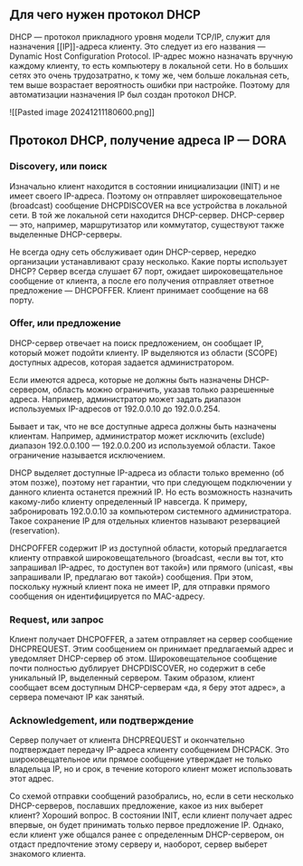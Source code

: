## Для чего нужен протокол DHCP

DHCP — протокол прикладного уровня модели TCP/IP, служит для назначения [[IP]]-адреса клиенту. Это следует из его названия — Dynamic Host Configuration Protocol. IP-адрес можно назначать вручную каждому клиенту, то есть компьютеру в локальной сети. Но в больших сетях это очень трудозатратно, к тому же, чем больше локальная сеть, тем выше возрастает вероятность ошибки при настройке. Поэтому для автоматизации назначения IP был создан протокол DHCP.

![[Pasted image 20241211180600.png]]

## Протокол DHCP, получение адреса IP — DORA

### Discovery, или поиск

Изначально клиент находится в состоянии инициализации (INIT) и не имеет своего IP-адреса. Поэтому он отправляет широковещательное (broadcast) сообщение DHCPDISCOVER на все устройства в локальной сети. В той же локальной сети находится DHCP-сервер. DHCP-сервер — это, например, маршрутизатор или коммутатор, существуют также выделенные DHCP-серверы.

Не всегда одну сеть обслуживает один DHCP-сервер, нередко организации устанавливают сразу несколько. Какие порты использует DHCP? Сервер всегда слушает 67 порт, ожидает широковещательное сообщение от клиента, а после его получения отправляет ответное предложение — DHCPOFFER. Клиент принимает сообщение на 68 порту.

### Offer, или предложение

DHCP-сервер отвечает на поиск предложением, он сообщает IP, который может подойти клиенту. IP выделяются из области (SCOPE) доступных адресов, которая задается администратором.

Если имеются адреса, которые не должны быть назначены DHCP-сервером, область можно ограничить, указав только разрешенные адреса. Например, администратор может задать диапазон используемых IP-адресов от 192.0.0.10 до 192.0.0.254.

Бывает и так, что не все доступные адреса должны быть назначены клиентам. Например, администратор может исключить (exclude) диапазон 192.0.0.100 — 192.0.0.200 из используемой области. Такое ограничение называется исключением.

DHCP выделяет доступные IP-адреса из области только временно (об этом позже), поэтому нет гарантии, что при следующем подключении у данного клиента останется прежний IP. Но есть возможность назначить какому-либо клиенту определенный IP навсегда. К примеру, забронировать 192.0.0.10 за компьютером системного администратора. Такое сохранение IP для отдельных клиентов называют резервацией (reservation).

DHCPOFFER содержит IP из доступной области, который предлагается клиенту отправкой широковещательного (broadcast, «если вы тот, кто запрашивал IP-адрес, то доступен вот такой») или прямого (unicast, «вы запрашивали IP, предлагаю вот такой») сообщения. При этом, поскольку нужный клиент пока не имеет IP, для отправки прямого сообщения он идентифицируется по MAC-адресу.

### Request, или запрос

Клиент получает DHCPOFFER, а затем отправляет на сервер сообщение DHCPREQUEST. Этим сообщением он принимает предлагаемый адрес и уведомляет DHCP-сервер об этом. Широковещательное сообщение почти полностью дублирует DHCPDISCOVER, но содержит в себе уникальный IP, выделенный сервером. Таким образом, клиент сообщает всем доступным DHCP-серверам «да, я беру этот адрес», а сервера помечают IP как занятый.

### Acknowledgement, или подтверждение

Сервер получает от клиента DHCPREQUEST и окончательно подтверждает передачу IP-адреса клиенту сообщением DHCPACK. Это широковещательное или прямое сообщение утверждает не только владельца IP, но и срок, в течение которого клиент может использовать этот адрес.

Со схемой отправки сообщений разобрались, но, если в сети несколько DHCP-серверов, пославших предложение, какое из них выберет клиент? Хороший вопрос. В состоянии INIT, если клиент получает адрес впервые, он будет принимать только первое предложение IP. Однако, если клиент уже общался ранее с определенным DHCP-сервером, он отдаст предпочтение этому серверу и, наоборот, сервер выберет знакомого клиента.